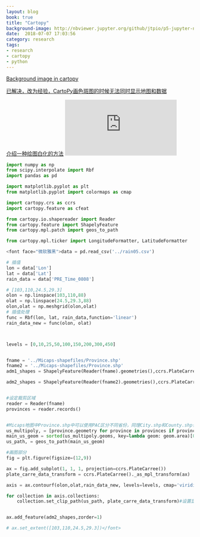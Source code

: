 ```yaml
---
layout: blog
book: true
title: "Cartopy"
background-image: http://nbviewer.jupyter.org/github/jtpio/p5-jupyter-notebook/blob/master/img/python_viz_landscape.png
date:  2018-07-07 17:03:56
category: research
tags:
- research
- cartopy
- python
---
```

[Background image in cartopy](http://earthpy.org/cartopy_backgroung.html)

[已解决，改为经验，CartoPy画色斑图的时候无法同时显示地图和数据](http://bbs.06climate.com/forum.php?mod=viewthread&tid=66849)

[介绍一种绘图白化的方法](http://bbs.06climate.com/forum.php?mod=viewthread&tid=24966&extra=page%3D1)
![pic1](http://bbs.06climate.com/forum.php?mod=attachment&aid=NzY0NjF8OTk4ZDI1Y2Z8MTUzMTMyMjE1N3w2MjUxfDY2ODQ5&noupdate=yes)
```python
import numpy as np
from scipy.interpolate import Rbf
import pandas as pd

import matplotlib.pyplot as plt
from matplotlib.pyplot import colormaps as cmap

import cartopy.crs as ccrs
import cartopy.feature as cfeat

from cartopy.io.shapereader import Reader
from cartopy.feature import ShapelyFeature
from cartopy.mpl.patch import geos_to_path

from cartopy.mpl.ticker import LongitudeFormatter, LatitudeFormatter

<font face="微软雅黑">data = pd.read_csv('../rain05.csv')

# 插值
lon = data['Lon']
lat = data['Lat']
rain_data = data['PRE_Time_0808']

# [103,110,24.5,29.3]
olon = np.linspace(103,110,88)
olat = np.linspace(24.5,29.3,88)
olon,olat = np.meshgrid(olon,olat)
# 插值处理
func = Rbf(lon, lat, rain_data,function='linear')
rain_data_new = func(olon, olat)



levels = [0,10,25,50,100,150,200,300,450]


fname = '../Micaps-shapefiles/Province.shp'
fname2 = '../Micaps-shapefiles/Province.shp'
adm1_shapes = ShapelyFeature(Reader(fname).geometries(),ccrs.PlateCarree(), facecolor='White',edgecolor='black')

adm2_shapes = ShapelyFeature(Reader(fname2).geometries(),ccrs.PlateCarree(),facecolor='White',edgecolor='black',alpha=0.1,linewidth=2)


#设定裁剪区域
reader = Reader(fname)
provinces = reader.records()


#Micaps地图中Province.shp中可以使用PAC区分不同省份，同理City.shp和County.shp也可使用该关键字
us_multipoly, = [province.geometry for province in provinces if province.attributes['PAC'] == 520000]
main_us_geom = sorted(us_multipoly.geoms, key=lambda geom: geom.area)[0]
us_path, = geos_to_path(main_us_geom)

#画图部分
fig = plt.figure(figsize=(12,9))

ax = fig.add_subplot(1, 1, 1, projection=ccrs.PlateCarree())
plate_carre_data_transform = ccrs.PlateCarree()._as_mpl_transform(ax)

axis = ax.contourf(olon,olat,rain_data_new, levels=levels, cmap='viridis',transform=ccrs.PlateCarree(),zorder=5)

for collection in axis.collections:
    collection.set_clip_path(us_path, plate_carre_data_transform)#设置显示区域


ax.add_feature(adm2_shapes,zorder=1)

# ax.set_extent([103,110,24.5,29.3])</font>
```
